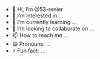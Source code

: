 - 👋 Hi, I’m @53-renier
- 👀 I’m interested in ...
- 🌱 I’m currently learning ...
- 💞️ I’m looking to collaborate on ...
- 📫 How to reach me ...
- 😄 Pronouns: ...
- ⚡ Fun fact: ...

<!---
53-renier/53-renier is a ✨ special ✨ repository because its `README.md` (this file) appears on your GitHub profile.
You can click the Preview link to take a look at your changes.
--->
